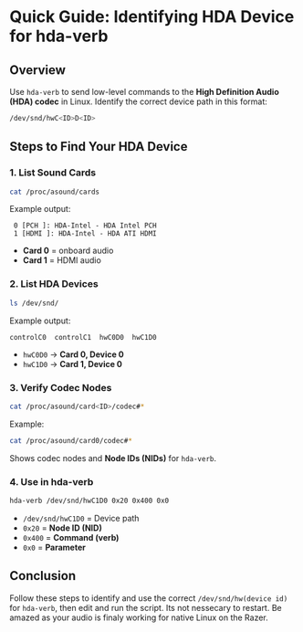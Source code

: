 # Quick Guide: Identifying HDA Device for hda-verb

## Overview
Use `hda-verb` to send low-level commands to the **High Definition Audio (HDA) codec** in Linux. Identify the correct device path in this format:

```sh
/dev/snd/hwC<ID>D<ID>
```

## Steps to Find Your HDA Device

### **1. List Sound Cards**
```sh
cat /proc/asound/cards
```
Example output:
```
 0 [PCH ]: HDA-Intel - HDA Intel PCH
 1 [HDMI ]: HDA-Intel - HDA ATI HDMI
```
- **Card 0** = onboard audio
- **Card 1** = HDMI audio

### **2. List HDA Devices**
```sh
ls /dev/snd/
```
Example output:
```
controlC0  controlC1  hwC0D0  hwC1D0
```
- `hwC0D0` → **Card 0, Device 0**
- `hwC1D0` → **Card 1, Device 0**

### **3. Verify Codec Nodes**
```sh
cat /proc/asound/card<ID>/codec#*
```
Example:
```sh
cat /proc/asound/card0/codec#*
```
Shows codec nodes and **Node IDs (NIDs)** for `hda-verb`.

### **4. Use in hda-verb**
```sh
hda-verb /dev/snd/hwC1D0 0x20 0x400 0x0
```
- `/dev/snd/hwC1D0` = Device path
- `0x20` = **Node ID (NID)**
- `0x400` = **Command (verb)**
- `0x0` = **Parameter**

## Conclusion
Follow these steps to identify and use the correct `/dev/snd/hw(device id)` for `hda-verb`, then edit and run the script.
Its not nessecary to restart. Be amazed as your audio is finaly working for native Linux on the Razer.

